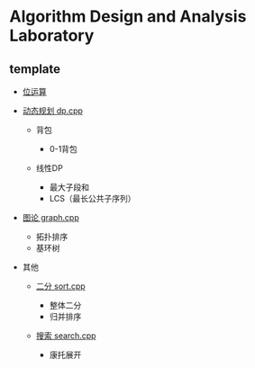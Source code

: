# Algorithm Design and Analysis Laboratory

## template

- [位运算](template/bitwise_operations.md)

- [动态规划 dp.cpp](template/dp.cpp)
  - 背包
    
    - 0-1背包
  
  - 线性DP
    
    - 最大子段和
    - LCS（最长公共子序列）
  
- [图论 graph.cpp](template/graph.cpp)
  - 拓扑排序
  - 基环树
  
- 其他
  
  - [二分 sort.cpp](template/sort.cpp)
    - 整体二分
    - 归并排序
    
  - [搜索 search.cpp](template/search.cpp)
    - 康托展开
